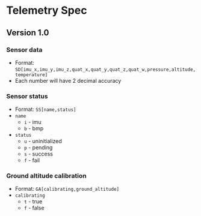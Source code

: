 # Telemetry Spec
## Version 1.0
### Sensor data
- Format: `SD[imu_x,imu_y,imu_z,quat_x,quat_y,quat_z,quat_w,pressure,altitude,temperature]`
- Each number will have 2 decimal accuracy

### Sensor status
- Format: `SS[name,status]`
- `name`
	- `i` - imu
	- `b` - bmp
- `status`
	- `u` - uninitialized
	- `p` - pending
	- `s` - success
	- `f` - fail


### Ground altitude calibration
- Format: `GA[calibrating,ground_altitude]`
- `calibrating`
	- `t` - true
	- `f` - false